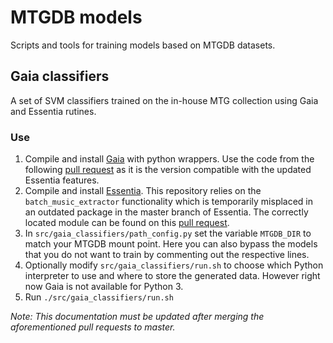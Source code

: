 # MTGDB models
Scripts and tools for training models based on MTGDB datasets.

## Gaia classifiers
A set of SVM classifiers trained on the in-house MTG collection using Gaia and Essentia rutines.  

### Use

1. Compile and install [Gaia](https://github.com/MTG/gaia) with python wrappers. Use the code from the following [pull request](https://github.com/MTG/gaia/pull/86) as it is the version compatible with the updated Essentia features.  
2. Compile and install [Essentia](https://github.com/MTG/essentia). This repository relies on the `batch_music_extractor` functionality which is temporarily misplaced in an outdated package in the master branch of Essentia. The correctly located module can be found on this [pull request](https://github.com/MTG/essentia/pull/833).
3. In `src/gaia_classifiers/path_config.py` set the variable `MTGDB_DIR` to match your MTGDB mount point. Here you can also bypass the models that you do not want to train by commenting out the respective lines.
4. Optionally modify `src/gaia_classifiers/run.sh` to choose which Python interpreter to use and where to store the generated data. However right now Gaia is not available for Python 3.
5. Run `./src/gaia_classifiers/run.sh` 


*Note: This documentation must be updated after merging the aforementioned pull requests to master.*